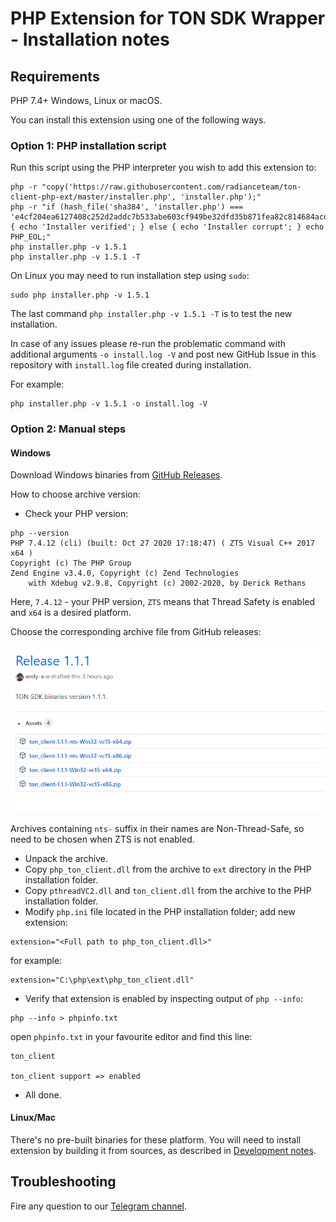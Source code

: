 # PHP Extension for TON SDK Wrapper - Installation notes

## Requirements

 PHP 7.4+
 Windows, Linux or macOS.
 
You can install this extension using one of the following ways.

### Option 1: PHP installation script

Run this script using the PHP interpreter you wish to add this extension to:

```
php -r "copy('https://raw.githubusercontent.com/radianceteam/ton-client-php-ext/master/installer.php', 'installer.php');"
php -r "if (hash_file('sha384', 'installer.php') === 'e4cf204ea6127408c252d2addc7b533abe603cf949be32dfd35b871fea82c814684acd382cfc0b492c613280cd7e9239') { echo 'Installer verified'; } else { echo 'Installer corrupt'; } echo PHP_EOL;"
php installer.php -v 1.5.1
php installer.php -v 1.5.1 -T
```

On Linux you may need to run installation step using `sudo`:

```
sudo php installer.php -v 1.5.1
```

The last command `php installer.php -v 1.5.1 -T` is to test the new installation.

In case of any issues please re-run the problematic command with additional arguments `-o install.log -V`
and post new GitHub Issue in this repository with `install.log` file created during installation.

For example:

```
php installer.php -v 1.5.1 -o install.log -V
```

### Option 2: Manual steps

#### Windows

Download Windows binaries from [GitHub Releases](https://github.com/radianceteam/ton-client-php-ext/releases).

How to choose archive version:

 - Check your PHP version:

```
php --version
PHP 7.4.12 (cli) (built: Oct 27 2020 17:18:47) ( ZTS Visual C++ 2017 x64 )
Copyright (c) The PHP Group
Zend Engine v3.4.0, Copyright (c) Zend Technologies
    with Xdebug v2.9.8, Copyright (c) 2002-2020, by Derick Rethans
```

Here, `7.4.12` - your PHP version, `ZTS` means that Thread Safety is enabled and `x64` is a desired platform.

Choose the corresponding archive file from GitHub releases:

![image alt ><](images/win32-release-version.png)

Archives containing `nts-` suffix in their names are Non-Thread-Safe, so need to be chosen when ZTS is not enabled.

 - Unpack the archive.
 - Copy `php_ton_client.dll` from the archive to `ext` directory in the PHP installation folder.
 - Copy `pthreadVC2.dll` and `ton_client.dll` from the archive to the PHP installation folder.
 - Modify `php.ini` file located in the PHP installation folder; add new extension:
```
extension="<Full path to php_ton_client.dll>"
```
for example:
```
extension="C:\php\ext\php_ton_client.dll"
```
 - Verify that extension is enabled by inspecting output of `php --info`:
```
php --info > phpinfo.txt 
``` 
open `phpinfo.txt` in your favourite editor and find this line:
```
ton_client

ton_client support => enabled
```
 - All done.

#### Linux/Mac

There's no pre-built binaries for these platform. You will need to install
extension by building it from sources, as described in [Development notes](development.md#linuxmac).

## Troubleshooting

Fire any question to our [Telegram channel](https://t.me/RADIANCE_TON_SDK).
 